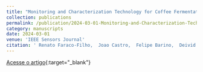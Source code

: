 ```yaml
---
title: "Monitoring and Characterization Technology for Coffee Fermentation Aromas: A Data-Driven Approach"
collection: publications
permalink: /publication/2024-03-01-Monitoring-and-Characterization-Technology-for-Coffee-Fermentation-Aromas-A-Data-Driven-Approach
category: manuscripts
date: 2024-03-01
venue: 'IEEE Sensors Journal'
citation: ' Renato Faraco-Filho,  Joao Castro,  Felipe Barino,  Deivid Campos,  Alexandre Santos, &quot;Monitoring and Characterization Technology for Coffee Fermentation Aromas: A Data-Driven Approach.&quot; IEEE Sensors Journal, 2024.'
---
```

[Acesse o artigo](https://doi.org/10.1109/JSEN.2024.3357294){:target="_blank"}
